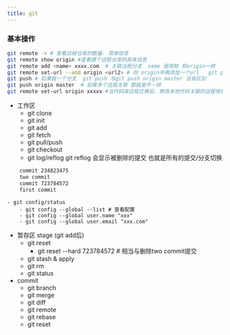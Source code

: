 ```yaml
---
title: git
---
```

### 基本操作
```bash 
git remote -v # 查看远程仓库的数量- 简单信息
git remote show origin #查看摸个远程仓库的具体信息
git remote add <name> xxxx.com  # 关联远程分支  name 是简称 和origin一样 
git remote set-url --add origin <url2> # 向 origin中再添加一个url   git push 操作就会同时push至多个远程
git push # 如果就一个分支  git push 与git push origin master 没有区别
git push origin master  # 如果多个远程关联 那就是不一样
git remote set-url origin xxxxx #当代码库远程迁移后，修改本地代码关联的远程地址
```

- 工作区
    - git clone
    - git init
    - git add 
    - git fetch 
    - git pull/push
    - git checkout
    - git log/reflog  git reflog 会显示被删除的提交 也就是所有的提交/分支切换
```bash
    commit 234823475
    two commit 
    commit 723784572
    first commit
```
    - git config/status 
        - git config --global --list # 查看配置
        - git config --global user.name "xxx"
        - git config --global user.email "xxx.com"

- 暂存区 stage (git add后)
    - git reset 
        - git reset --hard 723784572   # 相当与删除two commit提交
    - git stash & apply
    - git rm 
    - git status 
- commit 
    - git branch 
    - git merge 
    - git diff 
    - git remote 
    - git rebase 
    - git reset 